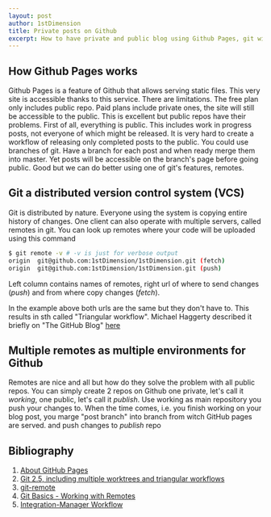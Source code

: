 ```yaml
---
layout: post
author: 1stDimension
title: Private posts on Github
excerpt: How to have private and public blog using Github Pages, git with multiple environments.
---
```


## How Github Pages works

Github Pages is a feature of Github that allows serving static files. This very site is
accessible thanks to this service. There are limitations. The free plan only includes public
repo. Paid plans include private ones, the site will still be accessible to the public. This
is excellent but public repos have their problems. First of all, everything is public. This
includes work in progress posts, not everyone  of which might be released. It is very hard
to create a workflow of releasing only completed posts to the public. You could use branches
of git. Have a branch for each post and when ready merge them into master. Yet posts will be
accessible on the branch's page before going public. Good but we can do better using one of
git's features, remotes.

## Git a distributed version control system (VCS)

Git is distributed by nature. Everyone using the system is copying entire history of changes.
One client can also operate with multiple servers, called remotes in git. You can look up
remotes where your code will be uploaded using this command

```sh
$ git remote -v # -v is just for verbose output
origin  git@github.com:1stDimension/1stDimension.git (fetch)
origin  git@github.com:1stDimension/1stDimension.git (push)
```
Left column contains names of remotes, right url of where to send changes (*push*) and from
where copy changes (*fetch*).

In the example above both urls are the same but they don't have to. This results in sth called
"Triangular workflow". Michael Haggerty described it briefly on "The GitHub Blog" [here](https://github.blog/2015-07-29-git-2-5-including-multiple-worktrees-and-triangular-workflows/#improved-support-for-triangular-workflows)

## Multiple remotes as multiple environments for Github 

Remotes are nice and all but how do they solve the problem with all public repos. You can simply
create 2 repos on Github one private, let's call it *working*, one public, let's call it *publish*.
Use working as main repository you push your changes to. When the time comes, i.e. you finish working
on your blog post, you marge "post branch" into branch from witch GitHub pages are served. and push
changes to *publish* repo

## Bibliography

1. [About GitHub Pages](https://docs.github.com/en/github/working-with-github-pages/about-github-pages)
1. [Git 2.5, including multiple worktrees and triangular workflows](https://github.blog/2015-07-29-git-2-5-including-multiple-worktrees-and-triangular-workflows/)
1. [git-remote](https://git-scm.com/docs/git-remote)
1. [Git Basics - Working with Remotes](https://git-scm.com/book/en/v2/Git-Basics-Working-with-Remotes)
1. [Integration-Manager Workflow](https://git-scm.com/book/en/v2/Distributed-Git-Distributed-Workflows)